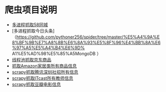 # 爬虫项目说明
- [多进程抓取58同城](https://github.com/pythoner256/spider/tree/master/58spider)
- [多进程抓取今日头条]（https://github.com/pythoner256/spider/tree/master/%E5%A4%9A%E8%BF%9B%E7%A8%8B%E6%8A%93%E5%8F%96%E4%BB%8A%E6%97%A5%E5%A4%B4%E6%9D%         A1%E5%AD%98%E5%85%A5MongoDB ）
- [线程池抓取京东商品]()
- [抓取Amazon家居类所有商品信息](https://github.com/pythoner256/spider/tree/master/amazon_spider)
- [scrapy抓取腾讯深圳社招所有信息](https://github.com/pythoner256/spider/tree/master/tentcent_scrapy)
- [scrapy抓取ITcast所有教师信息](https://github.com/pythoner256/spider/tree/master/itcast_scrapy)
- [scrapy抓取豆瓣电影信息](https://github.com/pythoner256/spider/tree/master/scrapy_douban_movie)


